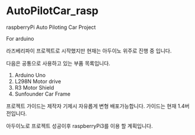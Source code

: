 # AutoPilotCar_rasp
raspberryPi Auto Piloting Car Project

For arduino

라즈베리파이 프로젝트로 시작했지만 현재는 아두이노 위주로 진행 중 입니다.

다음은 공통으로 사용하고 있는 부품 목록입니다.

1. Arduino Uno
2. L298N Motor drive
3. R3 Motor Shield
4. Sunfounder Car Frame


프로젝트 가이드는 제작자 기제시 자유롭게 변형 배포가능합니다. 
가이드는 현재 1.4버전입니다.

아두이노로 프로젝트 성공이후 raspberryPi3를 이용 할 계획입니다.